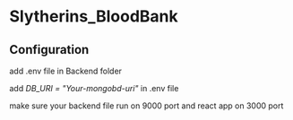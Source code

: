# Slytherins_BloodBank
## Configuration
add .env file in Backend folder

add *DB_URI = "Your-mongobd-uri"* in .env file

make sure your backend file run on 9000 port and react app on 3000 port

